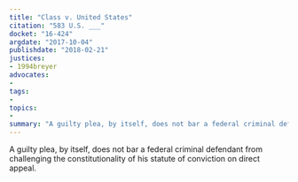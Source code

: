 ```yaml
---
title: "Class v. United States"
citation: "583 U.S. ___"
docket: "16-424"
argdate: "2017-10-04"
publishdate: "2018-02-21"
justices:
- 1994breyer
advocates:
- 
tags:
- 
topics:
- 
summary: "A guilty plea, by itself, does not bar a federal criminal defendant from challenging the constitutionality of his statute of conviction on direct appeal."
---
```

A guilty plea, by itself, does not bar a federal criminal defendant from challenging the constitutionality of his statute of conviction on direct appeal.

